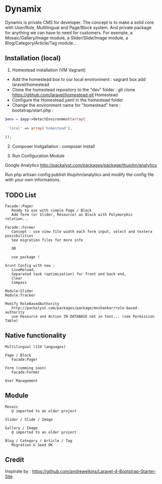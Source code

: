 # Dynamix

Dynamix is private CMS for developer. The concept is to make a solid core with User/Role, Multilingual and Page/Block system.
And private package for anything we can have to need for customers. For exemple, a Mosaic/Gallery/Image module, a Slider/Slide/Image module, a Blog/Category/Article/Tag module...

## Installation (local)
1. Homestead installation (VM Vagrant)
  * Add the homestead box to our local environment : vagrant box add laravel/homestead
  * Clone the homestead repository to the "dev" folder : git clone https://github.com/laravel/homestead.git Homestead
  * Configure the Homestead.yaml in the homestead folder
  * Change the environment name for "homestead" here : bootstrap/start.php :

```php 
$env = $app->detectEnvironment(array(
 
 'local' => array('homestead'),
 
));
```     
     
2. Composer Instgallation : composer install

3. Run Configuration Module

Google Analytics
http://packalyst.com/packages/package/thujohn/analytics

Run php artisan config:publish thujohn/analytics and modify the config file with your own informations.



## TODO List
    
    Facade::Pager
       Ready to use with simple Page / Block
       Add form (or Slider, Resource) as Block with Polymorphic relation...
       
    Facade::Former
       Concept : use view file width each form input, select and textera possibilities
       See migration files for more info
       
       OR
       
       use package !
       
    Grunt Config with new :
       LiveReload, 
       Separated task (optimisation) for front and back end,
       Clear
       Compass
    
    Module:Slider
    Module:Tracker
    
    Modify RoleBasedAuthority
       http://packalyst.com/packages/package/mnshankar/role-based-authority
       use Resource and Action IN DATABASE not in text... (see Permission Table)
       

## Native functionality

    Multilingual (119 languages)
    
    Page / Block
       Facade:Pager
       
    Form (comming soon)
       Facade:Former
       
    User Management

## Module 

    Mosaic
       @ imported to an older project
       
    Slider / Slide / Image
    
    Gallery / Image
       @ imported to an older project
       
    Blog / Category / Article / Tag
       Migration & Seed OK
       
## Credit
Inspirate by :
https://github.com/andrewelkins/Laravel-4-Bootstrap-Starter-Site
    
